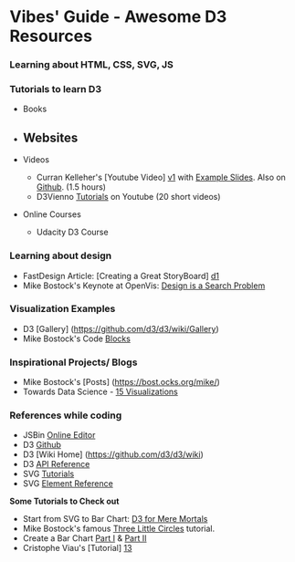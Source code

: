 # Vibes' Guide - Awesome D3 Resources

 
### Learning about HTML, CSS, SVG, JS



### Tutorials to learn D3
* Books
* Websites
	- 
* Videos
	- Curran Kelleher's [Youtube Video] [v1] with [Example Slides][v2]. Also on [Github][v3]. (1.5 hours)
	- D3Vienno [Tutorials][v4] on Youtube (20 short videos) 

* Online Courses
	- Udacity D3 Course


### Learning about design
- FastDesign Article: [Creating a Great StoryBoard] [d1]
- Mike Bostock's Keynote at OpenVis: [Design is a Search Problem][d2]


### Visualization Examples
- D3 [Gallery] (https://github.com/d3/d3/wiki/Gallery)
- Mike Bostock's Code [Blocks](https://bl.ocks.org/mbostock)


### Inspirational Projects/ Blogs
- Mike Bostock's [Posts] (https://bost.ocks.org/mike/)
- Towards Data Science - [15 Visualizations ](https://towardsdatascience.com/15-stunning-data-visualizations-and-what-you-can-learn-from-them-fc5b78f21fb8) 

### References while coding
- JSBin [Online Editor](http://jsbin.com/?html,output)
- D3 [Github](https://github.com/d3/d3/)
- D3 [Wiki Home] (https://github.com/d3/d3/wiki)
- D3 [API Reference](https://github.com/d3/d3/blob/master/API.md)
- SVG [Tutorials](https://developer.mozilla.org/en-US/docs/Web/SVG/Tutorial)
- SVG [Element Reference](https://developer.mozilla.org/en-US/docs/Web/SVG/Element#SVG_elements_by_category)


**Some Tutorials to Check out**

* Start from SVG to Bar Chart: [D3 for Mere Mortals][9]
* Mike Bostock's famous [Three Little Circles][10] tutorial.
* Create a Bar Chart [Part I][11] & [Part II][12]
* Cristophe Viau's [Tutorial] [13]

<!--Setup Tutorials-->
[v1]: https://www.youtube.com/watch?v=8jvoTV54nXw
[v2]: http://curran.github.io/screencasts/introToD3/examples/viewer/#/
[v3]: https://github.com/curran/screencasts/tree/gh-pages/introToD3
[v4]: https://www.youtube.com/watch?v=n5NcCoa9dDU&list=PL6il2r9i3BqH9PmbOf5wA5E1wOG3FT22p


[d1]: https://www.fastcodesign.com/1672917/the-8-steps-to-creating-a-great-storyboard
[d2]: https://www.youtube.com/watch?v=fThhbt23SGM

<!--Setup Tutorials-->
[align1]: http://alignedleft.com/tutorials/d3/fundamentals
[align2]: http://alignedleft.com/tutorials/d3/setup
<!--Official D3 Resources-->
[8]: https://www.dashingd3js.com/d3js-first-steps
<!--Basic D3 Tutorials-->
[9]: http://www.recursion.org/d3-for-mere-mortals/
[10]: https://bost.ocks.org/mike/circles/
[11]: https://bost.ocks.org/mike/bar/
[12]: https://bost.ocks.org/mike/bar/2/
[13]: http://christopheviau.com/d3_tutorial/